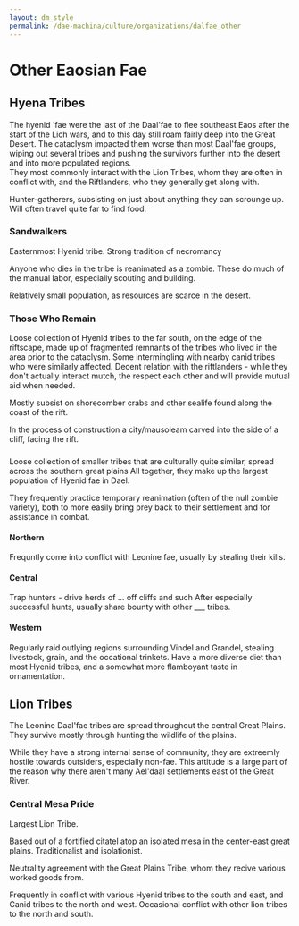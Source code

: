 ```yaml
---
layout: dm_style
permalink: /dae-machina/culture/organizations/dalfae_other
---
```


# Other Eaosian Fae

## Hyena Tribes

The hyenid 'fae were the last of the  Daal'fae to flee southeast Eaos after the start of the Lich wars, and to this day still roam fairly deep into the Great Desert.
The cataclysm impacted them worse than most Daal'fae groups, wiping out several tribes and pushing the survivors further into the desert and into more populated regions.  
They most commonly interact with the Lion Tribes, whom they are often in conflict with, and the Riftlanders, who they generally get along with.

Hunter-gatherers, subsisting on just about anything they can scrounge up. Will often travel quite far to find food.

### Sandwalkers

Easternmost Hyenid tribe.
Strong tradition of necromancy

Anyone who dies in the tribe is reanimated as a zombie.
These do much of the manual labor, especially scouting and building.

Relatively small population, as resources are scarce in the desert.

### Those Who Remain

Loose collection of Hyenid tribes to the far south, on the edge of the riftscape, made up of fragmented remnants of the tribes who lived in the area prior to the cataclysm.
Some intermingling with nearby canid tribes who were similarly affected.
Decent relation with the riftlanders - while they don't actually interact mutch, the respect each other and will provide mutual aid when needed.

Mostly subsist on shorecomber crabs and other sealife found along the coast of the rift.

In the process of construction a city/mausoleam carved into the side of a cliff, facing the rift.

###

Loose collection of smaller tribes that are culturally quite similar, spread across the southern great plains
All together, they make up the largest population of Hyenid fae in Dael.

They frequently practice temporary reanimation (often of the null zombie variety), both to more easily bring prey back to their settlement and for assistance in combat.

#### Northern

Frequntly come into conflict with Leonine fae, usually by stealing their kills.

#### Central

Trap hunters - drive herds of ... off cliffs and such
After especially successful hunts, usually share bounty with other ___ tribes.

#### Western

Regularly raid outlying regions surrounding Vindel and Grandel, stealing livestock, grain, and the occational trinkets.
Have a more diverse diet than most Hyenid tribes, and a somewhat more flamboyant taste in ornamentation.


## Lion Tribes

The Leonine Daal'fae tribes are spread throughout the central Great Plains. They survive mostly through hunting the wildlife of the plains.

While they have a strong internal sense of community, they are extreemly hostile towards outsiders, especially non-fae. 
This attitude is a large part of the reason why there aren't many Ael'daal settlements east of the Great River.

### Central Mesa Pride

Largest Lion Tribe.

Based out of a fortified citatel atop an isolated mesa in the center-east great plains.
Traditionalist and isolationist.

Neutrality agreement with the Great Plains Tribe, whom they recive various worked goods from.

Frequently in conflict with various Hyenid tribes to the south and east, and Canid tribes to the north and west.
Occasional conflict with other lion tribes to the north and south.

